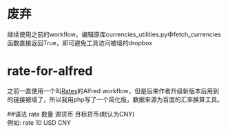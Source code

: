 # 废弃
继续使用之前的workflow。编辑原库currencies_utilities.py中fetch_currencies函数直接返回True，即可避免工具访问被墙的dropbox

# rate-for-alfred

之前一直使用一个叫[Rates](https://github.com/kennedyoliveira/alfred-rates)的Alfred workflow，但是后来作者升级新版本后用到的链接被墙了，所以我用php写了一个简化版，数据来源为百度的汇率换算工具。

##语法
rate 数量 源货币 目标货币(默认为CNY)  
例如: rate 10 USD CNY
